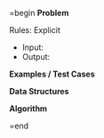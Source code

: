 =begin
**Problem**

Rules:
Explicit
  - Input:
  - Output:

**Examples / Test Cases**


**Data Structures**

**Algorithm**

=end